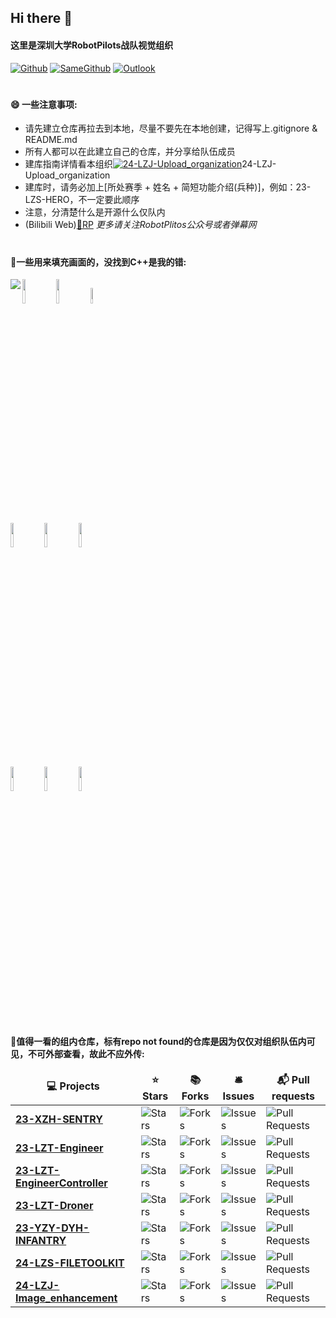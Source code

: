 ## Hi there 👋

#### 这里是深圳大学RobotPilots战队视觉组织 
[![Github](https://img.shields.io/badge/-Github-000?style=flat&logo=Github&logoColor=white)](https://github.com/SZURPVision)
[![SameGithub](https://img.shields.io/badge/-Github-000?style=flat&logo=Github&logoColor=white)](https://github.com/robotpilotsEC)
[![Outlook](https://img.shields.io/badge/-Outlook-c14438?style=flat&logo=Gmail&logoColor=white)](shergrove@outlook.com)
 
 
#
#### 😄 一些注意事项: 
- 请先建立仓库再拉去到本地，尽量不要先在本地创建，记得写上.gitignore & README.md
- 所有人都可以在此建立自己的仓库，并分享给队伍成员
- 建库指南详情看本组织[![24-LZJ-Upload_organization](https://img.shields.io/badge/-Org-c14438?style=flat&logo=Github&logoColor=white)](https://github.com/SZURPVision/24-LZJ-Upload_organization)24-LZJ-Upload_organization
- 建库时，请务必加上[所处赛季 + 姓名 + 简短功能介绍(兵种)]，例如：23-LZS-HERO，不一定要此顺序
- 注意，分清楚什么是开源什么仅队内
- (Bilibili Web)[🚀RP](https://github.com/SZURPVision) *更多请关注RobotPlitos公众号或者弹幕网*

#
#### 🥇一些用来填充画面的，没找到C++是我的错: 
<p>
  <img align="left" src="https://github-readme-stats.vercel.app/api?username=SherSHeRMan&show_icons=true&icon_color=CE1D2D&theme=radical" />
 
<code><img width="10%" src="https://www.vectorlogo.zone/logos/java/java-ar21.svg"></code>
<code><img width="10%" src="https://www.vectorlogo.zone/logos/python/python-ar21.svg"></code>
<code><img width="8%" src="https://www.vectorlogo.zone/logos/r-project/r-project-icon.svg"></code>
<br />
<code><img width="10%" src="https://www.vectorlogo.zone/logos/pocoo_flask/pocoo_flask-ar21.svg"></code>
<code><img width="10%" src="https://www.vectorlogo.zone/logos/mysql/mysql-ar21.svg"></code>
<code><img width="10%" src="https://www.vectorlogo.zone/logos/mongodb/mongodb-ar21.svg"></code>
<br />
<code><img width="10%" src="https://www.vectorlogo.zone/logos/apache_spark/apache_spark-ar21.svg"></code>
<code><img width="10%" src="https://www.vectorlogo.zone/logos/apache_hadoop/apache_hadoop-ar21.svg"></code>
<code><img width="10%" src="https://www.vectorlogo.zone/logos/git-scm/git-scm-ar21.svg"></code>
</p>

#
#### 🍺值得一看的组内仓库，标有repo not found的仓库是因为仅仅对组织队伍内可见，不可外部查看，故此不应外传:
<table>
  <thead align="center">
    <tr border: none;>
      <td><b>💻 Projects</b></td>
      <td><b>⭐ Stars</b></td>
      <td><b>📚 Forks</b></td>
      <td><b>🛎 Issues</b></td>
      <td><b>📬 Pull requests</b></td>
    </tr>
  </thead>
<tbody>
    <tr>
      <td><a href="https://github.com/SZURPVision/23-XZH-SENTRY"><b>23-XZH-SENTRY</b></a></td>
      <td><img alt="Stars" src="https://img.shields.io/github/stars/SZURPVision/23-XZH-SENTRY?style=flat-square&labelColor=343b41"/></td>
      <td><img alt="Forks" src="https://img.shields.io/github/forks/SZURPVision/23-XZH-SENTRY?style=flat-square&labelColor=343b41"/></td>
      <td><img alt="Issues" src="https://img.shields.io/github/issues/SZURPVision/23-XZH-SENTRY?style=flat-square&labelColor=343b41"/></td>
      <td><img alt="Pull Requests" src="https://img.shields.io/github/issues-pr/SZURPVision/23-XZH-SENTRY?style=flat-square&labelColor=343b41"/></td>
    </tr>
    <tr>
      <td><a href="https://github.com/SZURPVision/Engineer20231024-lzt"><b>23-LZT-Engineer</b></a></td>
      <td><img alt="Stars" src="https://img.shields.io/github/stars/SZURPVision/Engineer20231024-lzt?style=flat-square&labelColor=343b41"/></td>
      <td><img alt="Forks" src="https://img.shields.io/github/forks/SZURPVision/Engineer20231024-lzt?style=flat-square&labelColor=343b41"/></td>
      <td><img alt="Issues" src="https://img.shields.io/github/issues/SZURPVision/Engineer20231024-lzt?style=flat-square&labelColor=343b41"/></td>
      <td><img alt="Pull Requests" src="https://img.shields.io/github/issues-pr/SZURPVision/Engineer20231024-lzt?style=flat-square&labelColor=343b41"/></td>
    </tr>
     <tr>
      <td><a href="https://github.com/SZURPVision/EngineerController2023-lzt"><b>23-LZT-EngineerController</b></a></td>
      <td><img alt="Stars" src="https://img.shields.io/github/stars/SZURPVision/EngineerController2023-lzt?style=flat-square&labelColor=343b41"/></td>
      <td><img alt="Forks" src="https://img.shields.io/github/forks/SZURPVision/EngineerController2023-lzt&labelColor=343b41"/></td>
      <td><img alt="Issues" src="https://img.shields.io/github/issues/SZURPVision/EngineerController2023-lzt?style=flat-square&labelColor=343b41"/></td>
      <td><img alt="Pull Requests" src="https://img.shields.io/github/issues-pr/SZURPVision/EngineerController2023-lzt?style=flat-square&labelColor=343b41"/></td>
    </tr>
    <tr>
      <td><a href="https://github.com/SZURPVision/Drone20230812-lzt"><b>23-LZT-Droner</b></a></td>
      <td><img alt="Stars" src="https://img.shields.io/github/stars/SZURPVision/Drone20230812-lzt?style=flat-square&labelColor=343b41"/></td>
      <td><img alt="Forks" src="https://img.shields.io/github/forks/SZURPVision/Drone20230812-lzt?style=flat-square&labelColor=343b41"/></td>
      <td><img alt="Issues" src="https://img.shields.io/github/issues/SZURPVision/Drone20230812-lzt?style=flat-square&labelColor=343b41"/></td>
      <td><img alt="Pull Requests" src="https://img.shields.io/github/issues-pr/SZURPVision/Drone20230812-lzt?style=flat-square&labelColor=343b41"/></td>
    </tr>
    <tr>
      <td><a href="https://github.com/SZURPVision/23-YZY-DYH-INFANTRY"><b>23-YZY-DYH-INFANTRY</b></a></td>
      <td><img alt="Stars" src="https://img.shields.io/github/stars/SZURPVision/23-YZY-DYH-INFANTRY?style=flat-square&labelColor=343b41"/></td>
      <td><img alt="Forks" src="https://img.shields.io/github/forks/SZURPVision/23-YZY-DYH-INFANTRY?style=flat-square&labelColor=343b41"/></td>
      <td><img alt="Issues" src="https://img.shields.io/github/issues/SZURPVision/23-YZY-DYH-INFANTRY?style=flat-square&labelColor=343b41"/></td>
      <td><img alt="Pull Requests" src="https://img.shields.io/github/issues-pr/SZURPVision/23-YZY-DYH-INFANTRY?style=flat-square&labelColor=343b41"/></td>
    </tr>
    <tr>
      <td><a href="https://github.com/SZURPVision/24-LZS-FILETOOLKIT"><b>24-LZS-FILETOOLKIT</b></a></td>
      <td><img alt="Stars" src="https://img.shields.io/github/stars/SZURPVision/24-LZS-FILETOOLKIT?style=flat-square&labelColor=343b41"/></td>
      <td><img alt="Forks" src="https://img.shields.io/github/forks/SZURPVision/24-LZS-FILETOOLKIT?style=flat-square&labelColor=343b41"/></td>
      <td><img alt="Issues" src="https://img.shields.io/github/issues/SZURPVision/24-LZS-FILETOOLKIT?style=flat-square&labelColor=343b41"/></td>
      <td><img alt="Pull Requests" src="https://img.shields.io/github/issues-pr/SZURPVision/24-LZS-FILETOOLKIT?style=flat-square&labelColor=343b41"/></td>
    </tr>
    <tr>
      <td><a href="https://github.com/SZURPVision/24-LZJ-Image_enhancement"><b>24-LZJ-Image_enhancement</b></a></td>
      <td><img alt="Stars" src="https://img.shields.io/github/stars/SZURPVision/24-LZJ-Image_enhancement?style=flat-square&labelColor=343b41"/></td>
      <td><img alt="Forks" src="https://img.shields.io/github/forks/SZURPVision/24-LZJ-Image_enhancement?style=flat-square&labelColor=343b41"/></td>
      <td><img alt="Issues" src="https://img.shields.io/github/issues/SZURPVision/24-LZJ-Image_enhancement?style=flat-square&labelColor=343b41"/></td>
      <td><img alt="Pull Requests" src="https://img.shields.io/github/issues-pr/SZURPVision/24-LZJ-Image_enhancement?style=flat-square&labelColor=343b41"/></td>
    </tr>
        
  </tbody>
</table>
<!--

**Here are some ideas to get you started:**

🙋‍♀️ A short introduction - what is your organization all about?
🌈 Contribution guidelines - how can the community get involved?
👩‍💻 Useful resources - where can the community find your docs? Is there anything else the community should know?
🍿 Fun facts - what does your team eat for breakfast?
🧙 Remember, you can do mighty things with the power of [Markdown](https://docs.github.com/github/writing-on-github/getting-started-with-writing-and-formatting-on-github/basic-writing-and-formatting-syntax)
-->
